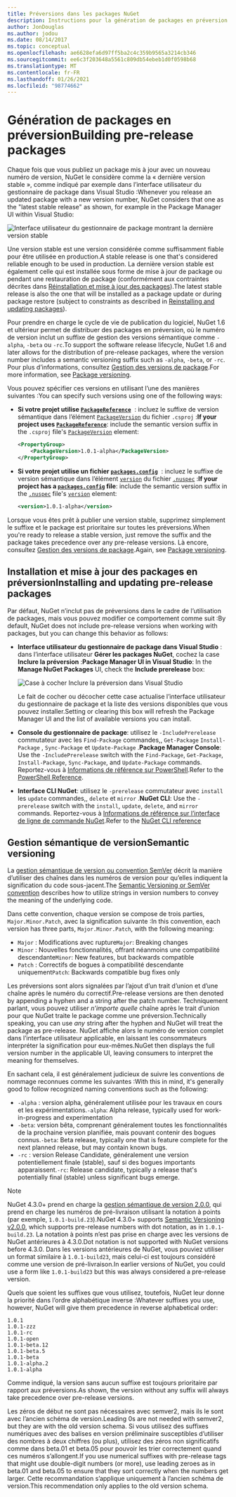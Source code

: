 ```yaml
---
title: Préversions dans les packages NuGet
description: Instructions pour la génération de packages en préversion
author: JonDouglas
ms.author: jodou
ms.date: 08/14/2017
ms.topic: conceptual
ms.openlocfilehash: ae6628efa6d97ff5ba2c4c359b9565a3214cb346
ms.sourcegitcommit: ee6c3f203648a5561c809db54ebeb1d0f0598b68
ms.translationtype: MT
ms.contentlocale: fr-FR
ms.lasthandoff: 01/26/2021
ms.locfileid: "98774662"
---
```

# <a name="building-pre-release-packages"></a><span data-ttu-id="52d40-103">Génération de packages en préversion</span><span class="sxs-lookup"><span data-stu-id="52d40-103">Building pre-release packages</span></span>

<span data-ttu-id="52d40-104">Chaque fois que vous publiez un package mis à jour avec un nouveau numéro de version, NuGet le considère comme la « dernière version stable », comme indiqué par exemple dans l’interface utilisateur du gestionnaire de package dans Visual Studio :</span><span class="sxs-lookup"><span data-stu-id="52d40-104">Whenever you release an updated package with a new version number, NuGet considers that one as the "latest stable release" as shown, for example in the Package Manager UI within Visual Studio:</span></span>

![Interface utilisateur du gestionnaire de package montrant la dernière version stable](media/Prerelease_01-LatestStable.png)

<span data-ttu-id="52d40-106">Une version stable est une version considérée comme suffisamment fiable pour être utilisée en production.</span><span class="sxs-lookup"><span data-stu-id="52d40-106">A stable release is one that's considered reliable enough to be used in production.</span></span> <span data-ttu-id="52d40-107">La dernière version stable est également celle qui est installée sous forme de mise à jour de package ou pendant une restauration de package (conformément aux contraintes décrites dans [Réinstallation et mise à jour des packages](../consume-packages/reinstalling-and-updating-packages.md)).</span><span class="sxs-lookup"><span data-stu-id="52d40-107">The latest stable release is also the one that will be installed as a package update or during package restore (subject to constraints as described in [Reinstalling and updating packages](../consume-packages/reinstalling-and-updating-packages.md)).</span></span>

<span data-ttu-id="52d40-108">Pour prendre en charge le cycle de vie de publication du logiciel, NuGet 1.6 et ultérieur permet de distribuer des packages en préversion, où le numéro de version inclut un suffixe de gestion des versions sémantique comme `-alpha`, `-beta` ou `-rc`.</span><span class="sxs-lookup"><span data-stu-id="52d40-108">To support the software release lifecycle, NuGet 1.6 and later allows for the distribution of pre-release packages, where the version number includes a semantic versioning suffix such as `-alpha`, `-beta`, or `-rc`.</span></span> <span data-ttu-id="52d40-109">Pour plus d’informations, consultez [Gestion des versions de package](../concepts/package-versioning.md#pre-release-versions).</span><span class="sxs-lookup"><span data-stu-id="52d40-109">For more information, see [Package versioning](../concepts/package-versioning.md#pre-release-versions).</span></span>

<span data-ttu-id="52d40-110">Vous pouvez spécifier ces versions en utilisant l’une des manières suivantes :</span><span class="sxs-lookup"><span data-stu-id="52d40-110">You can specify such versions using one of the following ways:</span></span>

- <span data-ttu-id="52d40-111">**Si votre projet utilise [`PackageReference`](../consume-packages/package-references-in-project-files.md)**  : incluez le suffixe de version sémantique dans l’élément [`PackageVersion`](/dotnet/core/tools/csproj#packageversion) du fichier `.csproj` :</span><span class="sxs-lookup"><span data-stu-id="52d40-111">**If your project uses [`PackageReference`](../consume-packages/package-references-in-project-files.md)**: include the semantic version suffix in the `.csproj` file's [`PackageVersion`](/dotnet/core/tools/csproj#packageversion) element:</span></span>

    ```xml
    <PropertyGroup>
        <PackageVersion>1.0.1-alpha</PackageVersion>
    </PropertyGroup>
    ```

- <span data-ttu-id="52d40-112">**Si votre projet utilise un fichier [`packages.config`](../reference/packages-config.md)**  : incluez le suffixe de version sémantique dans l’élément [`version`](../reference/nuspec.md#version) du fichier [`.nuspec`](../reference/nuspec.md) :</span><span class="sxs-lookup"><span data-stu-id="52d40-112">**If your project has a [`packages.config`](../reference/packages-config.md) file**: include the semantic version suffix in the [`.nuspec`](../reference/nuspec.md) file's [`version`](../reference/nuspec.md#version) element:</span></span>

    ```xml
    <version>1.0.1-alpha</version>
    ```

<span data-ttu-id="52d40-113">Lorsque vous êtes prêt à publier une version stable, supprimez simplement le suffixe et le package est prioritaire sur toutes les préversions.</span><span class="sxs-lookup"><span data-stu-id="52d40-113">When you're ready to release a stable version, just remove the suffix and the package takes precedence over any pre-release versions.</span></span> <span data-ttu-id="52d40-114">Là encore, consultez [Gestion des versions de package](../concepts/package-versioning.md#pre-release-versions).</span><span class="sxs-lookup"><span data-stu-id="52d40-114">Again, see [Package versioning](../concepts/package-versioning.md#pre-release-versions).</span></span>

## <a name="installing-and-updating-pre-release-packages"></a><span data-ttu-id="52d40-115">Installation et mise à jour des packages en préversion</span><span class="sxs-lookup"><span data-stu-id="52d40-115">Installing and updating pre-release packages</span></span>

<span data-ttu-id="52d40-116">Par défaut, NuGet n’inclut pas de préversions dans le cadre de l’utilisation de packages, mais vous pouvez modifier ce comportement comme suit :</span><span class="sxs-lookup"><span data-stu-id="52d40-116">By default, NuGet does not include pre-release versions when working with packages, but you can change this behavior as follows:</span></span>

- <span data-ttu-id="52d40-117">**Interface utilisateur du gestionnaire de package dans Visual Studio** : dans l’interface utilisateur **Gérer les packages NuGet**, cochez la case **Inclure la préversion** :</span><span class="sxs-lookup"><span data-stu-id="52d40-117">**Package Manager UI in Visual Studio**: In the **Manage NuGet Packages** UI, check the **Include prerelease** box:</span></span>

    ![Case à cocher Inclure la préversion dans Visual Studio](media/Prerelease_02-CheckPrerelease.png)

    <span data-ttu-id="52d40-119">Le fait de cocher ou décocher cette case actualise l’interface utilisateur du gestionnaire de package et la liste des versions disponibles que vous pouvez installer.</span><span class="sxs-lookup"><span data-stu-id="52d40-119">Setting or clearing this box will refresh the Package Manager UI and the list of available versions you can install.</span></span>

- <span data-ttu-id="52d40-120">**Console du gestionnaire de package**: utilisez le `-IncludePrerelease` commutateur avec les `Find-Package` commandes,, `Get-Package` `Install-Package` , `Sync-Package` et `Update-Package` .</span><span class="sxs-lookup"><span data-stu-id="52d40-120">**Package Manager Console**: Use the `-IncludePrerelease` switch with the `Find-Package`, `Get-Package`, `Install-Package`, `Sync-Package`, and `Update-Package` commands.</span></span> <span data-ttu-id="52d40-121">Reportez-vous à [Informations de référence sur PowerShell](../reference/powershell-reference.md).</span><span class="sxs-lookup"><span data-stu-id="52d40-121">Refer to the [PowerShell Reference](../reference/powershell-reference.md).</span></span>

- <span data-ttu-id="52d40-122">**Interface CLI NuGet**: utilisez le `-prerelease` commutateur avec `install` les `update` commandes,, `delete` et `mirror` .</span><span class="sxs-lookup"><span data-stu-id="52d40-122">**NuGet CLI**: Use the `-prerelease` switch with the `install`, `update`, `delete`, and `mirror` commands.</span></span> <span data-ttu-id="52d40-123">Reportez-vous à [Informations de référence sur l’interface de ligne de commande NuGet](../reference/nuget-exe-cli-reference.md).</span><span class="sxs-lookup"><span data-stu-id="52d40-123">Refer to the [NuGet CLI reference](../reference/nuget-exe-cli-reference.md)</span></span>

## <a name="semantic-versioning"></a><span data-ttu-id="52d40-124">Gestion sémantique de version</span><span class="sxs-lookup"><span data-stu-id="52d40-124">Semantic versioning</span></span>

<span data-ttu-id="52d40-125">La [gestion sémantique de version ou convention SemVer](https://semver.org/spec/v1.0.0.html) décrit la manière d’utiliser des chaînes dans les numéros de version pour qu’elles indiquent la signification du code sous-jacent.</span><span class="sxs-lookup"><span data-stu-id="52d40-125">The [Semantic Versioning or SemVer convention](https://semver.org/spec/v1.0.0.html) describes how to utilize strings in version numbers to convey the meaning of the underlying code.</span></span>

<span data-ttu-id="52d40-126">Dans cette convention, chaque version se compose de trois parties, `Major.Minor.Patch`, avec la signification suivante :</span><span class="sxs-lookup"><span data-stu-id="52d40-126">In this convention, each version has three parts, `Major.Minor.Patch`, with the following meaning:</span></span>

- <span data-ttu-id="52d40-127">`Major` : Modifications avec rupture</span><span class="sxs-lookup"><span data-stu-id="52d40-127">`Major`: Breaking changes</span></span>
- <span data-ttu-id="52d40-128">`Minor` : Nouvelles fonctionnalités, offrant néanmoins une compatibilité descendante</span><span class="sxs-lookup"><span data-stu-id="52d40-128">`Minor`: New features, but backwards compatible</span></span>
- <span data-ttu-id="52d40-129">`Patch` : Correctifs de bogues à compatibilité descendante uniquement</span><span class="sxs-lookup"><span data-stu-id="52d40-129">`Patch`: Backwards compatible bug fixes only</span></span>

<span data-ttu-id="52d40-130">Les préversions sont alors signalées par l’ajout d’un trait d’union et d’une chaîne après le numéro du correctif.</span><span class="sxs-lookup"><span data-stu-id="52d40-130">Pre-release versions are then denoted by appending a hyphen and a string after the patch number.</span></span> <span data-ttu-id="52d40-131">Techniquement parlant, vous pouvez utiliser *n’importe quelle* chaîne après le trait d’union pour que NuGet traite le package comme une préversion.</span><span class="sxs-lookup"><span data-stu-id="52d40-131">Technically speaking, you can use *any* string after the hyphen and NuGet will treat the package as pre-release.</span></span> <span data-ttu-id="52d40-132">NuGet affiche alors le numéro de version complet dans l’interface utilisateur applicable, en laissant les consommateurs interpréter la signification pour eux-mêmes.</span><span class="sxs-lookup"><span data-stu-id="52d40-132">NuGet then displays the full version number in the applicable UI, leaving consumers to interpret the meaning for themselves.</span></span>

<span data-ttu-id="52d40-133">En sachant cela, il est généralement judicieux de suivre les conventions de nommage reconnues comme les suivantes :</span><span class="sxs-lookup"><span data-stu-id="52d40-133">With this in mind, it's generally good to follow recognized naming conventions such as the following:</span></span>

- <span data-ttu-id="52d40-134">`-alpha` : version alpha, généralement utilisée pour les travaux en cours et les expérimentations.</span><span class="sxs-lookup"><span data-stu-id="52d40-134">`-alpha`: Alpha release, typically used for work-in-progress and experimentation</span></span>
- <span data-ttu-id="52d40-135">`-beta`: version bêta, comprenant généralement toutes les fonctionnalités de la prochaine version planifiée, mais pouvant contenir des bogues connus.</span><span class="sxs-lookup"><span data-stu-id="52d40-135">`-beta`: Beta release, typically one that is feature complete for the next planned release, but may contain known bugs.</span></span>
- <span data-ttu-id="52d40-136">`-rc` : version Release Candidate, généralement une version potentiellement finale (stable), sauf si des bogues importants apparaissent.</span><span class="sxs-lookup"><span data-stu-id="52d40-136">`-rc`: Release candidate, typically a release that's potentially final (stable) unless significant bugs emerge.</span></span>

> [!Note]
> <span data-ttu-id="52d40-137">NuGet 4.3.0+ prend en charge la [gestion sémantique de version 2.0.0](https://semver.org/spec/v2.0.0.html), qui prend en charge les numéros de pré-livraison utilisant la notation à points (par exemple, `1.0.1-build.23`).</span><span class="sxs-lookup"><span data-stu-id="52d40-137">NuGet 4.3.0+ supports [Semantic Versioning v2.0.0](https://semver.org/spec/v2.0.0.html), which supports pre-release numbers with dot notation, as in `1.0.1-build.23`.</span></span> <span data-ttu-id="52d40-138">La notation à points n’est pas prise en charge avec les versions de NuGet antérieures à 4.3.0.</span><span class="sxs-lookup"><span data-stu-id="52d40-138">Dot notation is not supported with NuGet versions before 4.3.0.</span></span> <span data-ttu-id="52d40-139">Dans les versions antérieures de NuGet, vous pouviez utiliser un format similaire à `1.0.1-build23`, mais celui-ci est toujours considéré comme une version de pré-livraison.</span><span class="sxs-lookup"><span data-stu-id="52d40-139">In earlier versions of NuGet, you could use a form like `1.0.1-build23` but this was always considered a pre-release version.</span></span>

<span data-ttu-id="52d40-140">Quels que soient les suffixes que vous utilisez, toutefois, NuGet leur donne la priorité dans l’ordre alphabétique inverse :</span><span class="sxs-lookup"><span data-stu-id="52d40-140">Whatever suffixes you use, however, NuGet will give them precedence in reverse alphabetical order:</span></span>

```
1.0.1
1.0.1-zzz
1.0.1-rc
1.0.1-open
1.0.1-beta.12
1.0.1-beta.5
1.0.1-beta
1.0.1-alpha.2
1.0.1-alpha
```

<span data-ttu-id="52d40-141">Comme indiqué, la version sans aucun suffixe est toujours prioritaire par rapport aux préversions.</span><span class="sxs-lookup"><span data-stu-id="52d40-141">As shown, the version without any suffix will always take precedence over pre-release versions.</span></span>

<span data-ttu-id="52d40-142">Les zéros de début ne sont pas nécessaires avec semver2, mais ils le sont avec l’ancien schéma de version.</span><span class="sxs-lookup"><span data-stu-id="52d40-142">Leading 0s are not needed with semver2, but they are with the old version schema.</span></span> <span data-ttu-id="52d40-143">Si vous utilisez des suffixes numériques avec des balises en version préliminaire susceptibles d’utiliser des nombres à deux chiffres (ou plus), utilisez des zéros non significatifs comme dans beta.01 et beta.05 pour pouvoir les trier correctement quand ces numéros s’allongent.</span><span class="sxs-lookup"><span data-stu-id="52d40-143">If you use numerical suffixes with pre-release tags that might use double-digit numbers (or more), use leading zeroes as in beta.01 and beta.05 to ensure that they sort correctly when the numbers get larger.</span></span> <span data-ttu-id="52d40-144">Cette recommandation s’applique uniquement à l’ancien schéma de version.</span><span class="sxs-lookup"><span data-stu-id="52d40-144">This recommendation only applies to the old version schema.</span></span>
